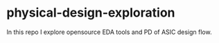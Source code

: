 # physical-design-exploration
In this repo I explore opensource EDA tools and PD of ASIC design flow.
